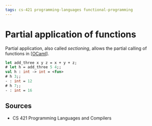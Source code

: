```yaml
---
tags: cs-421 programming-languages functional-programming
---
```


# Partial application of functions

Partial application, also called _sectioning_, allows the partial calling of functions in [[OCaml]].

```ocaml
let add_three x y z = x + y + z;
# let h = add_three 5 4;;
val h : int -> int = <fun>
# h 3;;
- : int = 12
# h 7;;
- : int = 16
```

## Sources

- CS 421 Programming Languages and Compilers

[//begin]: # "Autogenerated link references for markdown compatibility"
[OCaml]: ocaml "OCaml"
[//end]: # "Autogenerated link references"